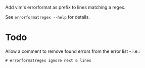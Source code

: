 Add vim's errorformat as prefix to lines matching a regex.

See `errorformatregex --help` for details.

# Todo

Allow a comment to remove found errors from the error list - i.e.:
```text
# errorformatregex ignore next 6 lines
```
